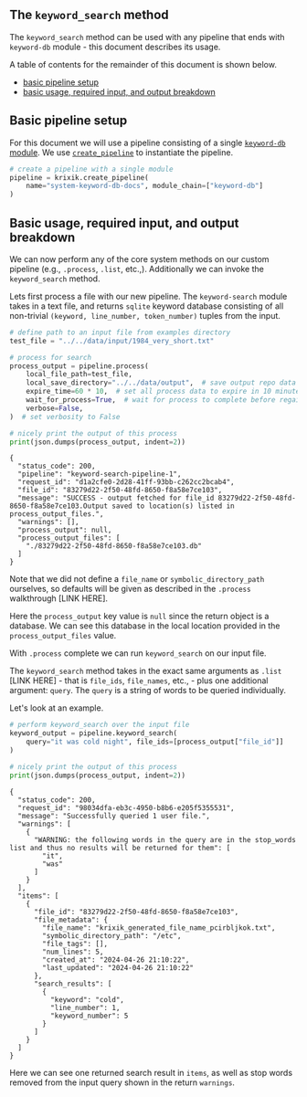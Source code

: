 ## The `keyword_search` method

The `keyword_search` method can be used with any pipeline that ends with `keyword-db` module - this document describes its usage.

A table of contents for the remainder of this document is shown below.

- [basic pipeline setup](#basic-pipeline-setup)
- [basic usage, required input, and output breakdown](#basic-usage,-required-input,-and-output-breakdown)

## Basic pipeline setup

For this document we will use a pipeline consisting of a single [`keyword-db` module](../modules/keyword-db.md).  We use [`create_pipeline`](../system/create_save_load.md) to instantiate the pipeline.


```python
# create a pipeline with a single module
pipeline = krixik.create_pipeline(
    name="system-keyword-db-docs", module_chain=["keyword-db"]
)
```

## Basic usage, required input, and output breakdown

We can now perform any of the core system methods on our custom pipeline (e.g., `.process`, `.list`, etc.,).  Additionally we can invoke the `keyword_search` method.

Lets first process a file with our new pipeline.  The `keyword-search` module takes in a text file, and returns `sqlite` keyword database consisting of all non-trivial `(keyword, line_number, token_number)` tuples from the input.


```python
# define path to an input file from examples directory
test_file = "../../data/input/1984_very_short.txt"

# process for search
process_output = pipeline.process(
    local_file_path=test_file,
    local_save_directory="../../data/output",  # save output repo data output subdir
    expire_time=60 * 10,  # set all process data to expire in 10 minutes
    wait_for_process=True,  # wait for process to complete before regaining ide
    verbose=False,
)  # set verbosity to False

# nicely print the output of this process
print(json.dumps(process_output, indent=2))
```

    {
      "status_code": 200,
      "pipeline": "keyword-search-pipeline-1",
      "request_id": "d1a2cfe0-2d28-41ff-93bb-c262cc2bcab4",
      "file_id": "83279d22-2f50-48fd-8650-f8a58e7ce103",
      "message": "SUCCESS - output fetched for file_id 83279d22-2f50-48fd-8650-f8a58e7ce103.Output saved to location(s) listed in process_output_files.",
      "warnings": [],
      "process_output": null,
      "process_output_files": [
        "./83279d22-2f50-48fd-8650-f8a58e7ce103.db"
      ]
    }


Note that we did not define a `file_name` or `symbolic_directory_path` ourselves, so defaults will be given as described in the `.process` walkthrough [LINK HERE].

Here the `process_output` key value is `null` since the return object is a database.  We can see this database in the local location provided in the `process_output_files` value.

With `.process` complete we can run `keyword_search` on our input file. 

The `keyword_search` method takes in the exact same arguments as `.list` [LINK HERE] - that is `file_ids`, `file_names`, etc., - plus one additional argument: `query`.  The `query` is a string of words to be queried individually.

Let's look at an example.


```python
# perform keyword_search over the input file
keyword_output = pipeline.keyword_search(
    query="it was cold night", file_ids=[process_output["file_id"]]
)

# nicely print the output of this process
print(json.dumps(process_output, indent=2))
```

    {
      "status_code": 200,
      "request_id": "98034dfa-eb3c-4950-b8b6-e205f5355531",
      "message": "Successfully queried 1 user file.",
      "warnings": [
        {
          "WARNING: the following words in the query are in the stop_words list and thus no results will be returned for them": [
            "it",
            "was"
          ]
        }
      ],
      "items": [
        {
          "file_id": "83279d22-2f50-48fd-8650-f8a58e7ce103",
          "file_metadata": {
            "file_name": "krixik_generated_file_name_pcirbljkok.txt",
            "symbolic_directory_path": "/etc",
            "file_tags": [],
            "num_lines": 5,
            "created_at": "2024-04-26 21:10:22",
            "last_updated": "2024-04-26 21:10:22"
          },
          "search_results": [
            {
              "keyword": "cold",
              "line_number": 1,
              "keyword_number": 5
            }
          ]
        }
      ]
    }


Here we can see one returned search result in `items`, as well as stop words removed from the input query shown in the return `warnings`.

